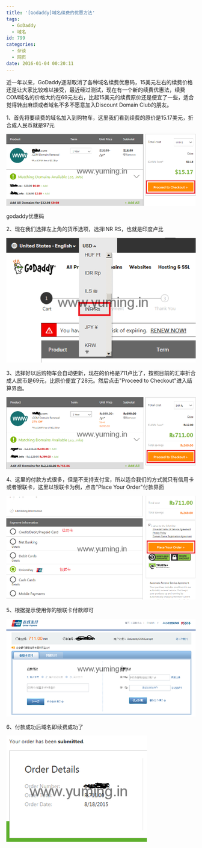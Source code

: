 ```yaml
---
title: '[Godaddy]域名续费的优惠方法'
tags:
  - GoDaddy
  - 域名
id: 799
categories:
  - 杂谈
  - 网页
date: 2016-01-04 00:20:11
---
```


近一年以来，GoDaddy逐渐取消了各种域名续费优惠码，15美元左右的续费价格还是让大家比较难以接受，最近经过测试，现在有一个新的续费优惠法，续费COM域名的价格大约在69元左右，比起15美元的续费原价还是便宜了一些，适合觉得转出麻烦或者域名不多不愿意加入Discount Domain Club的朋友。
 

1、首先将要续费的域名加入到购物车，这里我们看到续费的原价是15.17美元，折合成人民币就是97元
 

![](/wp-content/uploads/2016/01/010316_1619_Godaddy1.png)
 

godaddy优惠码
 

2、现在我们选择左上角的货币选项，选择INR RS，也就是印度卢比
 

![](/wp-content/uploads/2016/01/010316_1619_Godaddy2.png)
 

3、选择好以后购物车会自动更新，现在的价格是711卢比了，按照目前的汇率折合成人民币是69元，比原价便宜了28元。然后点击"Proceed to Checkout"进入结算界面。
 

![](/wp-content/uploads/2016/01/010316_1619_Godaddy3.png)
 

4、这里的付款方式很多，但是不支持支付宝，所以适合我们的方式就只有信用卡或者银联卡，这里以银联卡为例，点击"Place Your Order"付款界面
 

![](/wp-content/uploads/2016/01/010316_1619_Godaddy4.png)
 

5、根据提示使用你的银联卡付款即可
 

![](/wp-content/uploads/2016/01/010316_1619_Godaddy5.png)
 

6、付款成功后域名即续费成功了
 

![](/wp-content/uploads/2016/01/010316_1619_Godaddy6.png)